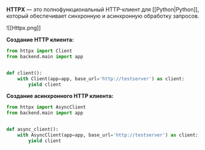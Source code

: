 **HTTPX** — это полнофункциональный HTTP-клиент для [[Python|Python]], который обеспечивает синхронную и асинхронную обработку запросов.

![[Httpx.png]]

**Создание HTTP клиента:**

```Python
from httpx import Client
from backend.main import app


def client():  
    with Client(app=app, base_url='http://testserver') as client:  
        yield client
```

**Создание асинхронного HTTP клиента:**

```Python
from httpx import AsyncClient
from backend.main import app


def async_client():  
    with AsyncClient(app=app, base_url='http://testserver') as client:  
        yield client
```